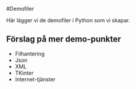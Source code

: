 #Demofiler

Här lägger vi de demofiler i Python som vi skapar.

## Förslag på mer demo-punkter
- Filhantering
- Json 
- XML
- TKinter
- Internet-tjänster
